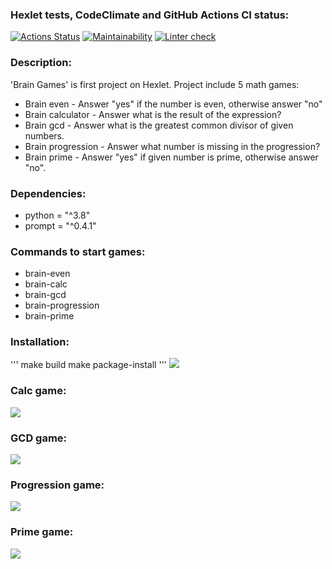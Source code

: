 ### Hexlet tests, CodeClimate and GitHub Actions CI status:
[![Actions Status](https://github.com/Lorehan/python-project-lvl1/workflows/hexlet-check/badge.svg)](https://github.com/Lorehan/python-project-lvl1/actions)
[![Maintainability](https://api.codeclimate.com/v1/badges/f6d97c04ed3f2760819d/maintainability)](https://codeclimate.com/github/Lorehan/python-project-lvl1/maintainability)
[![Linter check](https://github.com/Lorehan/python-project-lvl1/actions/workflows/linter.yml/badge.svg)](https://github.com/Lorehan/python-project-lvl1/actions/workflows/linter.yml)

### Description:
'Brain Games' is first project on Hexlet. Project include 5 math games:
- Brain even  - Answer "yes" if the number is even, otherwise answer "no"
- Brain calculator - Answer what is the result of the expression?
- Brain gcd - Answer what is the greatest common divisor of given numbers.
- Brain progression - Answer what number is missing in the progression?
- Brain prime - Answer "yes" if given number is prime, otherwise answer "no".

### Dependencies:
- python = "^3.8"
- prompt = "^0.4.1"

### Commands to start games:
- brain-even
- brain-calc
- brain-gcd
- brain-progression
- brain-prime

### Installation:
'''
make build
make package-install
'''
<a href="https://asciinema.org/a/yIA02NFXCVfWSJoYLxYhpnntv" target="_blank"><img src="https://asciinema.org/a/yIA02NFXCVfWSJoYLxYhpnntv.svg" /></a>

### Calc game:
<a href="https://asciinema.org/a/fj7uD37GgPK8fT0HViLmCyhIH" target="_blank"><img src="https://asciinema.org/a/fj7uD37GgPK8fT0HViLmCyhIH.svg" /></a>

### GCD game:
<a href="https://asciinema.org/a/Rrj8ud79bVLrzeLuf2NAUFCmq" target="_blank"><img src="https://asciinema.org/a/Rrj8ud79bVLrzeLuf2NAUFCmq.svg" /></a>

### Progression game:
<a href="https://asciinema.org/a/owD9m2HlyxgvDwNeirVnIz0Cf" target="_blank"><img src="https://asciinema.org/a/owD9m2HlyxgvDwNeirVnIz0Cf.svg" /></a>

### Prime game:
<a href="https://asciinema.org/a/BMNRnANYZNLvcvqqBsvEtYEIf" target="_blank"><img src="https://asciinema.org/a/BMNRnANYZNLvcvqqBsvEtYEIf.svg" /></a>